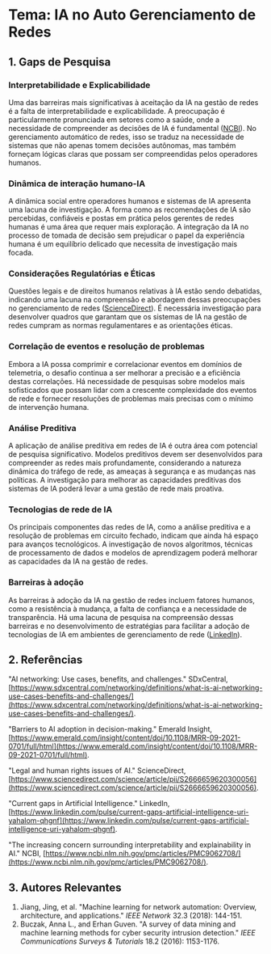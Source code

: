 
# Tema: IA no Auto Gerenciamento de Redes

## 1. Gaps de Pesquisa

### Interpretabilidade e Explicabilidade

Uma das barreiras mais significativas à aceitação da IA ​​na gestão de redes é a falta de interpretabilidade e explicabilidade. A preocupação é particularmente pronunciada em setores como a saúde, onde a necessidade de compreender as decisões de IA é fundamental ([NCBI](https://www.ncbi.nlm.nih.gov/pmc/articles/PMC9062708/)). No gerenciamento automático de redes, isso se traduz na necessidade de sistemas que não apenas tomem decisões autônomas, mas também forneçam lógicas claras que possam ser compreendidas pelos operadores humanos.

### Dinâmica de interação humano-IA

A dinâmica social entre operadores humanos e sistemas de IA apresenta uma lacuna de investigação. A forma como as recomendações de IA são percebidas, confiáveis ​​e postas em prática pelos gerentes de redes humanas é uma área que requer mais exploração. A integração da IA ​​no processo de tomada de decisão sem prejudicar o papel da experiência humana é um equilíbrio delicado que necessita de investigação mais focada.

### Considerações Regulatórias e Éticas

Questões legais e de direitos humanos relativas à IA estão sendo debatidas, indicando uma lacuna na compreensão e abordagem dessas preocupações no gerenciamento de redes ([ScienceDirect](https://www.sciencedirect.com/science/article/pii/S2666659620300056)). É necessária investigação para desenvolver quadros que garantam que os sistemas de IA na gestão de redes cumpram as normas regulamentares e as orientações éticas.

### Correlação de eventos e resolução de problemas

Embora a IA possa comprimir e correlacionar eventos em domínios de telemetria, o desafio continua a ser melhorar a precisão e a eficiência destas correlações. Há necessidade de pesquisas sobre modelos mais sofisticados que possam lidar com a crescente complexidade dos eventos de rede e fornecer resoluções de problemas mais precisas com o mínimo de intervenção humana.

### Análise Preditiva

A aplicação de análise preditiva em redes de IA é outra área com potencial de pesquisa significativo. Modelos preditivos devem ser desenvolvidos para compreender as redes mais profundamente, considerando a natureza dinâmica do tráfego de rede, as ameaças à segurança e as mudanças nas políticas. A investigação para melhorar as capacidades preditivas dos sistemas de IA poderá levar a uma gestão de rede mais proativa.

### Tecnologias de rede de IA

Os principais componentes das redes de IA, como a análise preditiva e a resolução de problemas em circuito fechado, indicam que ainda há espaço para avanços tecnológicos. A investigação de novos algoritmos, técnicas de processamento de dados e modelos de aprendizagem poderá melhorar as capacidades da IA ​​na gestão de redes.

### Barreiras à adoção

As barreiras à adoção da IA ​​na gestão de redes incluem fatores humanos, como a resistência à mudança, a falta de confiança e a necessidade de transparência. Há uma lacuna de pesquisa na compreensão dessas barreiras e no desenvolvimento de estratégias para facilitar a adoção de tecnologias de IA em ambientes de gerenciamento de rede ([LinkedIn](https://www.linkedin.com/pulse/current-gaps-artificial-intelligence-uri-yahalom-qhgnf)).

## 2. Referências

"AI networking: Use cases, benefits, and challenges." SDxCentral, [https://www.sdxcentral.com/networking/definitions/what-is-ai-networking-use-cases-benefits-and-challenges/](https://www.sdxcentral.com/networking/definitions/what-is-ai-networking-use-cases-benefits-and-challenges/).

"Barriers to AI adoption in decision-making." Emerald Insight, [https://www.emerald.com/insight/content/doi/10.1108/MRR-09-2021-0701/full/html](https://www.emerald.com/insight/content/doi/10.1108/MRR-09-2021-0701/full/html).

"Legal and human rights issues of AI." ScienceDirect, [https://www.sciencedirect.com/science/article/pii/S2666659620300056](https://www.sciencedirect.com/science/article/pii/S2666659620300056).

"Current gaps in Artificial Intelligence." LinkedIn, [https://www.linkedin.com/pulse/current-gaps-artificial-intelligence-uri-yahalom-qhgnf](https://www.linkedin.com/pulse/current-gaps-artificial-intelligence-uri-yahalom-qhgnf).

"The increasing concern surrounding interpretability and explainability in AI." NCBI, [https://www.ncbi.nlm.nih.gov/pmc/articles/PMC9062708/](https://www.ncbi.nlm.nih.gov/pmc/articles/PMC9062708/).

## 3. Autores Relevantes

1. Jiang, Jing, et al. "Machine learning for network automation: Overview, architecture, and applications." *IEEE Network* 32.3 (2018): 144-151.
2. Buczak, Anna L., and Erhan Guven. "A survey of data mining and machine learning methods for cyber security intrusion detection." *IEEE Communications Surveys & Tutorials* 18.2 (2016): 1153-1176.
